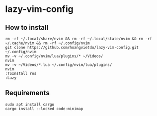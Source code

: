 # lazy-vim-config
## How to install
```
rm -rf ~/.local/share/nvim && rm -rf ~/.local/state/nvim && rm -rf ~/.cache/nvim && rm -rf ~/.config/nvim
git clone https://github.com/hoangvietdo/lazy-vim-config.git ~/.config/nvim
mv -v ~/.config/nvim/lua/plugins/* ~/Videos/
nvim
mv -v ~/Videos/*.lua ~/.config/nvim/lua/plugins/
nvim
:TSInstall ros
:Lazy
```

## Requirements
```
sudo apt install cargo
cargo install --locked code-minimap
```
